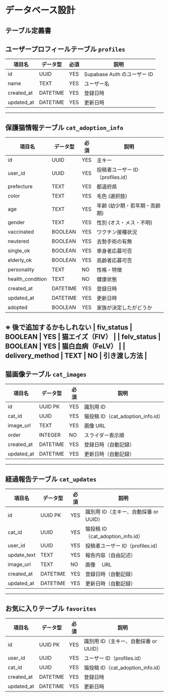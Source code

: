 # データベース設計

## テーブル定義書

## ユーザープロフィールテーブル `profiles`

| 項目名     | データ型 | 必須 | 説明                        |
| ---------- | -------- | ---- | --------------------------- |
| id         | UUID     | YES  | Supabase Auth のユーザー ID |
| name       | TEXT     | YES  | ユーザー名                  |
| created_at | DATETIME | YES  | 登録日時                    |
| updated_at | DATETIME | YES  | 更新日時                    |

---

## 保護猫情報テーブル `cat_adoption_info`

| 項目名            | データ型  | 必須  | 説明                             |
| ---------------- | -------- | ---- | -------------------------------- |
| id               | UUID     | YES  | 主キー                           |
| user_id          | UUID     | YES  | 投稿者ユーザー ID（profiles.id） |
| prefecture       | TEXT     | YES  | 都道府県                       |
| color            | TEXT     | YES  | 毛色  (選択肢)                  |
| age              | TEXT     | YES  | 年齢  (幼少期・若年期・高齢期)     |
| gender           | TEXT     | YES  | 性別  (オス・メス・不明)         |
| vaccinated       | BOOLEAN  | YES  | ワクチン接種状況                 |
| neutered         | BOOLEAN  | YES  | 去勢手術の有無                   |
| single_ok        | BOOLEAN  | YES  | 単身者応募可否                   |
| elderly_ok       | BOOLEAN  | YES  | 高齢者応募可否                   |
| personality      | TEXT     | NO   | 性格・特徴                       |
| health_condition | TEXT     | NO   | 健康状態                         |
| created_at       | DATETIME | YES  | 登録日時                         |
| updated_at       | DATETIME | YES  | 更新日時                         |
| adopted          | BOOLEAN  | YES  | 家族が決定したがどうか             |

※ 後で追加するかもしれない
| fiv_status       | BOOLEAN  | YES  | 猫エイズ（FIV）                  |
| felv_status      | BOOLEAN  | YES  | 猫白血病（FeLV）                 |
| delivery_method  | TEXT     | NO   | 引き渡し方法                     |
---

## 猫画像テーブル `cat_images`

| 項目名     | データ型 | 必須 | 説明                              |
| ---------- | -------- | ---- | --------------------------------- |
| id         | UUID PK  | YES  | 識別用 ID                         |
| cat_id     | UUID     | YES  | 猫投稿 ID（cat_adoption_info.id） |
| image_url  | TEXT     | YES  | 画像 URL                          |
| order      | INTEGER  | NO   | スライダー表示順                  |
| created_at | DATETIME | YES  | 登録日時（自動記録）              |
| updated_at | DATETIME | YES  | 更新日時（自動記録）              |

---

## 経過報告テーブル `cat_updates`

| 項目名      | データ型 | 必須 | 説明                                  |
| ----------- | -------- | ---- | ------------------------------------- |
| id          | UUID PK  | YES  | 識別用 ID（主キー、自動採番 or UUID） |
| cat_id      | UUID     | YES  | 猫投稿 ID（cat_adoption_info.id）     |
| user_id     | UUID     | YES  | 投稿者ユーザー ID（profiles.id）      |
| update_text | TEXT     | YES  | 報告内容（自由記述）                  |
| image_url   | TEXT     | NO   | 画像　 URL                            |
| created_at  | DATETIME | YES  | 登録日時（自動記録）                  |
| updated_at  | DATETIME | YES  | 更新日時（自動記録）                  |

---

## お気に入りテーブル `favorites`

| 項目名     | データ型 | 必須 | 説明                                  |
| ---------- | -------- | ---- | ------------------------------------- |
| id         | UUID PK  | YES  | 識別用 ID（主キー、自動採番 or UUID） |
| user_id    | UUID     | YES  | ユーザー ID（profiles.id）            |
| cat_id     | UUID     | YES  | 猫投稿 ID（cat_adoption_info.id）     |
| created_at | DATETIME | YES  | 登録日時                              |
| updated_at | DATETIME | YES  | 更新日時                              |
